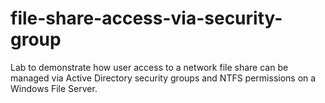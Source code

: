 # file-share-access-via-security-group
Lab to demonstrate how user access to a network file share can be managed via Active Directory security groups and NTFS permissions on a Windows File Server.
